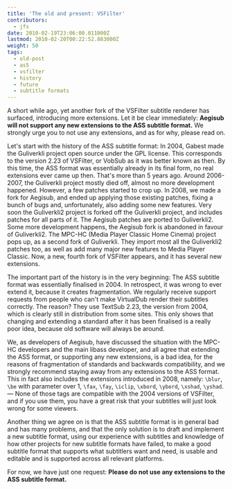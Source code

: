 ```yaml
---
title: 'The old and present: VSFilter'
contributors:
  - jfs
date: 2010-02-19T23:06:00.011000Z
lastmod: 2010-02-20T00:22:52.883000Z
weight: 50
tags:
  - old-post
  - as5
  - vsfilter
  - history
  - future
  - subtitle formats
---
```


A short while ago, yet another fork of the VSFilter subtitle renderer has surfaced, introducing more extensions. Let it be clear immediately: **Aegisub will not support any new extensions to the ASS subtitle format.** We strongly urge you to not use any extensions, and as for why, please read on.

Let's start with the history of the ASS subtitle format: In 2004, Gabest made the Guliverkli project open source under the GPL license. This corresponds to the version 2.23 of VSFilter, or VobSub as it was better known as then. By this time, the ASS format was essentially already in its final form, no real extensions ever came up then. That's more than 5 years ago. Around 2006-2007, the Guliverkli project mostly died off, almost no more development happened. However, a few patches started to crop up. In 2008, we made a fork for Aegisub, and ended up applying those existing patches, fixing a bunch of bugs and, unfortunately, also adding some new features. Very soon the Guliverkli2 project is forked off the Guliverkli project, and includes patches for all parts of it. The Aegisub patches are ported to Guliverkli2. Some more development happens, the Aegisub fork is abandoned in favour of Guliverkli2. The MPC-HC (Media Player Classic Home Cinema) project pops up, as a second fork of Guliverkli. They import most all the Guliverkli2 patches too, as well as add many major new features to Media Player Classic. Now, a new, fourth fork of VSFilter appears, and it has several new extensions.

The important part of the history is in the very beginning: The ASS subtitle format was essentially finalised in 2004. In retrospect, it was wrong to ever extend it, because it creates fragmentation. We regularly receive support requests from people who can't make VirtualDub render their subtitles correctly. The reason? They use TextSub 2.23, the version from 2004, which is clearly still in distribution from some sites. This only shows that changing and extending a standard after it has been finalised is a really poor idea, because old software will always be around.

We, as developers of Aegisub, have discussed the situation with the MPC-HC developers and the main libass developer, and all agree that extending the ASS format, or supporting any new extensions, is a bad idea, for the reasons of fragmentation of standards and backwards compatibility, and we strongly recommend staying away from any extensions to the ASS format. This in fact also includes the extensions introduced in 2008, namely: `\blur`, `\be` with parameter over 1, `\fax`, `\fay`, `\iclip`, `\xbord`, `\ybord`, `\xshad`, `\yshad`. — None of those tags are compatible with the 2004 versions of VSFilter, and if you use them, you have a great risk that your subtitles will just look wrong for some viewers.

Another thing we agree on is that the ASS subtitle format is in general bad and has many problems, and that the only solution is to draft and implement a new subtitle format, using our experience with subtitles and knowledge of how other projects for new subtitle formats have failed, to make a good subtitle format that supports what subtitlers want and need, is usable and editable and is supported across all relevant platforms.

For now, we have just one request: **Please do not use any extensions to the ASS subtitle format.**
